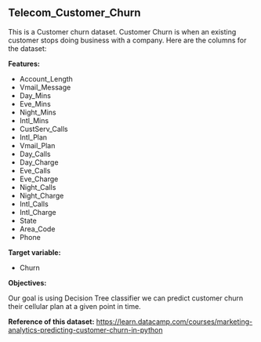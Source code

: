 ## Telecom_Customer_Churn

This is a Customer churn dataset. Customer Churn is when an existing customer stops doing business with a company. Here are the columns for the dataset:

**Features:**

<ul>
<li>Account_Length</li>             <li>Vmail_Message</li>
<li>Day_Mins</li>                   <li>Eve_Mins</li>
<li>Night_Mins</li>                 <li>Intl_Mins</li>
<li> CustServ_Calls</li>	        <li>Intl_Plan</li>
<li>Vmail_Plan</li>                 <li>Day_Calls</li>
<li>Day_Charge</li>	                <li>Eve_Calls</li>
<li>Eve_Charge</li>	                <li>Night_Calls</li>
<li>Night_Charge</li>	            <li>Intl_Calls</li>
<li>Intl_Charge</li>	            <li>State</li>
<li>Area_Code</li>	                <li>Phone</li>
</ul>
 
**Target variable:**
 
 - Churn
 
**Objectives:**
 
Our goal is using Decision Tree classifier we can predict customer churn their cellular plan at a given point in time.

**Reference of this dataset:** https://learn.datacamp.com/courses/marketing-analytics-predicting-customer-churn-in-python
